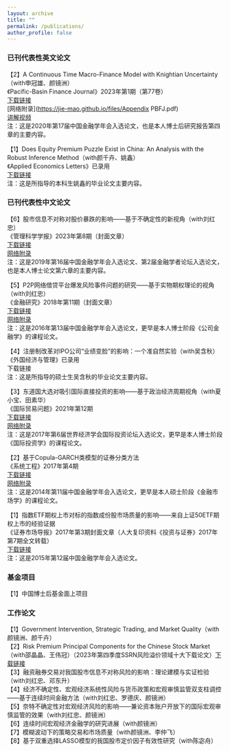 ```yaml
---
layout: archive
title: ""
permalink: /publications/
author_profile: false
---
```


### 已刊代表性英文论文

【2】A Continuous Time Macro-Finance Model with Knightian Uncertainty（with申冠雄、颜镜洲）<br>
《Pacific-Basin Finance Journal》2023年第1期（第77卷）<br>
[下载链接](https://www.sciencedirect.com/science/article/pii/S0927538X22002244)<br>
[网络附录](https://jie-mao.github.io/files/Appendix PBFJ.pdf)<br>
[讲解视频](https://www.bilibili.com/video/BV1bT411x7WD/?spm_id_from=333.999.0.0&vd_source=0126a284551b7711b711ebd537d74c78)<br>
注：这是2020年第17届中国金融学年会入选论文，也是本人博士后研究报告第四章的主要内容。<br>

【1】Does Equity Premium Puzzle Exist in China: An Analysis with the Robust Inference Method（with颜千卉、姚鑫）<br>
《Applied Economics Letters》已录用<br>
[下载链接](https://www.tandfonline.com/doi/full/10.1080/00036846.2023.2295302)<br>
注：这是所指导的本科生姚鑫的毕业论文主要内容。<br>


### 已刊代表性中文论文

【6】股市信息不对称对股价暴跌的影响——基于不确定性的新视角（with刘红忠）<br>
《管理科学学报》2023年第8期（封面文章）<br>
[下载链接](https://kns.cnki.net/kcms2/article/abstract?v=pFbCq-yO4FDzjkLnvnftR1icn3Fv7-BrQ9o2fh07G-lG-nXgp8Mkebuj_bsjOkriW9f-awqo793Yi3il95gG7yf9YyaqxdbjlGBTZZ9MLV5kmq9FxkAuWUTckCn_JQ1H-7P1MeXi0NxD9Ek3Qk2mAQ==&uniplatform=NZKPT&language=CHS)<br>
[网络附录](https://jie-mao.github.io/files/app4.pdf)<br>
注：这是2019年第16届中国金融学年会入选论文、第2届金融学者论坛入选论文，也是本人博士论文第六章的主要内容。<br>

【5】P2P网络借贷平台爆发风险事件问题的研究——基于实物期权理论的视角（with刘红忠）<br>
《金融研究》2018年第11期（封面文章）<br>
[下载链接](https://kns.cnki.net/kcms/detail/detail.aspx?dbcode=CJFD&dbname=CJFDLAST2019&filename=JRYJ201811008&v=2zD1wu6NZ4fz6e0THfiwtEXeeSR4iImGXsPYUWxkL3CjG09c4mDQE1TOXSBTOck%25mmd2F)<br>
[网络附录](https://jie-mao.github.io/files/app3.pdf)<br>
注：这是2016年第13届中国金融学年会入选论文，更早是本人博士阶段《公司金融学》的课程论文。<br>

【4】注册制改革对IPO公司“业绩变脸”的影响：一个准自然实验（with吴含秋）<br>
《外国经济与管理》已录用<br>
下载链接<br>
注：这是所指导的硕士生吴含秋的毕业论文主要内容。<br>

【3】东道国大选对吸引国际直接投资的影响——基于政治经济周期视角（with夏小宝、田素华）<br>
《国际贸易问题》2021年第12期<br>
[下载链接](https://kns.cnki.net/kcms/detail/detail.aspx?dbcode=CJFD&dbname=CJFDAUTO&filename=GJMW202112009&uniplatform=NZKPT&v=6wEMP2ASji_pqjVv9PvoNsRjj7WrakBxn-MnX_bbD4ZhVa3FzNpy0GNgtelS1knc)<br>
[网络附录](https://jie-mao.github.io/files/app1.pdf)<br>
注：这是2017年第6届世界经济学会国际投资论坛入选论文，更早是本人博士阶段《国际投资学》的课程论文。<br>

【2】基于Copula-GARCH类模型的证券分类方法<br>
《系统工程》2017年第4期<br>
[下载链接](https://kns.cnki.net/kcms/detail/detail.aspx?dbcode=CJFD&dbname=CJFDLAST2017&filename=GCXT201704007&v=SI33jjQ5RiUsDbqmpTXVFDIMcPXFclw1STcp1sN%25mmd2B49fLf5jruoz9xwoMaLVCr50O)<br>
[网络附录](https://jie-mao.github.io/files/app2.pdf)<br>
注：这是2014年第11届中国金融学年会入选论文，更早是本人硕士阶段《金融市场学》的课程论文。<br>

【1】指数ETF期权上市对标的指数成份股市场质量的影响——来自上证50ETF期权上市的经验证据<br>
《证券市场导报》2017年第3期封面文章（人大复印资料《投资与证券》2017年第7期全文转载）<br>
[下载链接](https://kns.cnki.net/kcms/detail/detail.aspx?dbcode=CJFD&dbname=CJFDLAST2017&filename=ZQDB201703011&v=13a9J8Ua5aK86ucr6Xh6DZ1rn3NueWM1TsDY9tK6KUQ6QM79qKW38O4TwnX5kVNh)<br>
注：这是2015年第12届中国金融学年会入选论文。<br>


### 基金项目

【1】中国博士后基金面上项目

### ​​​​​工作论文

【1】Government Intervention, Strategic Trading, and Market Quality（with颜镜洲、颜千卉）<br>
【2】Risk Premium Principal Components for the Chinese Stock Market（with邵晶晶、王伟冠）（2023年第四季度SSRN风险溢价领域十大下载论文）[下载链接](https://papers.ssrn.com/sol3/papers.cfm?abstract_id=4635632)<br>
【3】融资融券交易对我国股市信息不对称风险的影响：理论建模与实证检验（with刘红忠、邓东升）<br>
【4】经济不确定性、宏观经济系统性风险与货币政策和宏观审慎监管双支柱调控——基于连续时间金融方法（with刘红忠、罗德庆、颜镜洲）<br>
【5】奈特不确定性对宏观经济风险的影响——兼论资本账户开放下的国际宏观审慎监管的效果（with刘红忠、颜镜洲）<br>
【6】连续时间宏观经济金融学的研究进展（with颜镜洲）<br>
【7】模糊波动下的策略交易和市场质量（with颜镜洲、李仲飞）<br>
【8】基于双重选择LASSO模型的我国股市定价因子有效性研究（with陈宓舟）